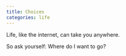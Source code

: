 ```yaml
---
title: Choices
categories: life
---
```

Life,
like the internet,
can take you anywhere.

So ask yourself:
Where do I want to go?
